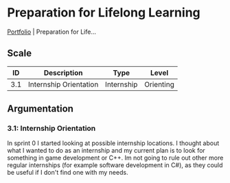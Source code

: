# Preparation for Lifelong Learning

[Portfolio](../info_portfolio.md) | Preparation for Life...

[Uitleg leeruitkomst]: #

## Scale

| ID | Description | Type | Level |
|---|---|---|---|
| 3.1 | Internship Orientation | Internship | Orienting |

## Argumentation

### 3.1: Internship Orientation

In sprint 0 I started looking at possible internship locations. I thought about what I wanted to do as an internship and my current plan is to look for something in game development or C++. Im not going to rule out other more regular internships (for example software development in C#), as they could be useful if I don't find one with my needs.